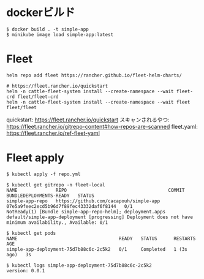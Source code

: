 # dockerビルド

```
$ docker build . -t simple-app
$ minikube image load simple-app:latest 
```

# Fleet

```
helm repo add fleet https://rancher.github.io/fleet-helm-charts/

# https://fleet.rancher.io/quickstart
helm -n cattle-fleet-system install --create-namespace --wait fleet-crd fleet/fleet-crd
helm -n cattle-fleet-system install --create-namespace --wait fleet fleet/fleet
```

quickstart: https://fleet.rancher.io/quickstart
スキャンされるやつ: https://fleet.rancher.io/gitrepo-content#how-repos-are-scanned
fleet.yaml: https://fleet.rancher.io/ref-fleet-yaml

# Fleet apply

```
$ kubectl apply -f repo.yml
```

```
$ kubectl get gitrepo -n fleet-local
NAME              REPO                                     COMMIT                                     BUNDLEDEPLOYMENTS-READY   STATUS
simple-app-repo   https://github.com/cacapouh/simple-app   07e5a9feec2ecd5b96d7f89fec43332daf6f8144   0/1                       NotReady(1) [Bundle simple-app-repo-helm]; deployment.apps default/simple-app-deployment [progressing] Deployment does not have minimum availability., Available: 0/1

$ kubectl get pods
NAME                                     READY   STATUS      RESTARTS     AGE
simple-app-deployment-75d7b88c6c-2c5k2   0/1     Completed   1 (3s ago)   3s

$ kubectl logs simple-app-deployment-75d7b88c6c-2c5k2 
version: 0.0.1
```